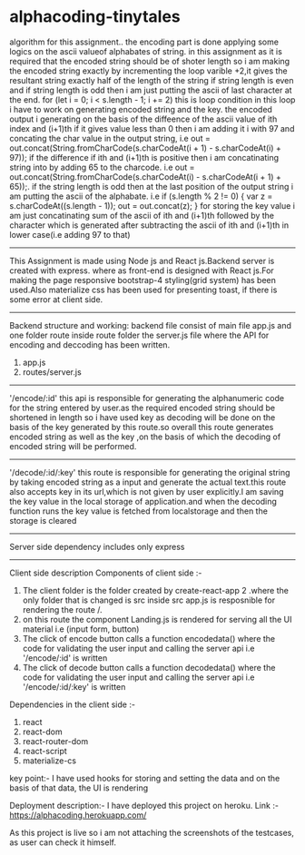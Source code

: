 # alphacoding-tinytales

algorithm for this assignment..
the encoding part is done applying some logics on the ascii valueof alphabates of string.
in this assignment as it is required that the encoded string should be of shoter length so i am making the encoded string exactly by incrementing the loop varible +2,it gives the resultant string exactly half of the length of the string if string length is even and if string length is odd then i am just putting the ascii of last character at the end.
for (let i = 0; i < s.length - 1; i += 2) this is loop condition in this loop i have to work on generating encoded string and the key.
the encoded output i generating on the basis of the diffeence of the ascii value of ith index and (i+1)th if it gives value less than 0 then i am adding it i with 97 and concating the char value in the output string, i.e out = out.concat(String.fromCharCode(s.charCodeAt(i + 1) - s.charCodeAt(i) + 97));
if the difference if ith and (i+1)th is positive then i am concatinating string into by adding 65 to the charcode.
i.e  out = out.concat(String.fromCharCode(s.charCodeAt(i) - s.charCodeAt(i + 1) + 65));.
if the string length is odd then at the last position of the output string i am putting the ascii of the alphabate.
i.e if (s.length % 2 != 0) {
        var z = s.charCodeAt((s.length - 1));
        out = out.concat(z);
    }
for storing the key value i am just concatinating sum of the ascii of ith and (i+1)th followed by the character which is generated after subtracting the ascii of ith and (i+1)th
in lower case(i.e adding 97 to that)

------------------------------------------------------------------------------------------------------------------------------------------------------------------------------

This Assignment is made using Node js and React js.Backend server is created with express.
where as front-end is designed with React js.For making the page responsive bootstrap-4 styling(grid system) has been used.Also materialize css has been used for presenting
toast, if there is some error at client side.

-------------------------------------------------------------------------------------------------------------------------------------------------------------------------

Backend structure and working:
backend file consist of main file app.js and one folder route inside route folder the server.js file where the API for encoding and deccoding has been written.
1. app.js
2. routes/server.js

-------------------------------------------------------------------------------------------------------------------------------------------------------------------------

'/encode/:id' this api is responsible for generating the alphanumeric code for the string entered by user.as the required encoded string should be shortened 
in length so i have used key as decoding will be done on the basis of the key generated by this route.so overall this route generates encoded string as well as the key ,on 
the basis of which the decoding of encoded string will be performed.

--------------------------------------------------------------------------------------------------------------------------------------------------------------------------------

'/decode/:id/:key' this route is responsible for generating the original string by taking encoded string as a input and generate the actual text.this route also accepts key in its url,which is not given by user explicitly.I am saving the key value in the local storage of application.and when the decoding function runs the key value is fetched from localstorage and then the storage is cleared

---------------------------------------------------------------------------------------------------------------------------------------------------------------------------

Server side dependency includes only express

----------------------------------------------------------------------------------------------------------------------------------------------------------------------------


Client side description Components of client side :-

1. The client folder is the folder created by create-react-app
2 .where the only folder that is changed is src inside src app.js is resposnible for        rendering the route /.
3. on this route the component Landing.js is rendered for serving all the UI material      i.e (input form, button)
4. The click of encode button calls a function encodedata() where the code for              validating the user input and calling the server api i.e '/encode/:id' is written
5. The click of decode button calls a function decodedata() where the code for              validating the user input and calling the server api i.e '/encode/:id/:key' is          written

Dependencies in the client side :-

1. react
2. react-dom
3. react-router-dom
4. react-script
5. materialize-cs

key point:- I have used hooks for storing and setting the data and on the basis of that data, the UI is rendering

Deployment description:- I have deployed this project on heroku. Link :- https://alphacoding.herokuapp.com/

As this project is live so i am not attaching the screenshots of the testcases, as user can check it himself.



